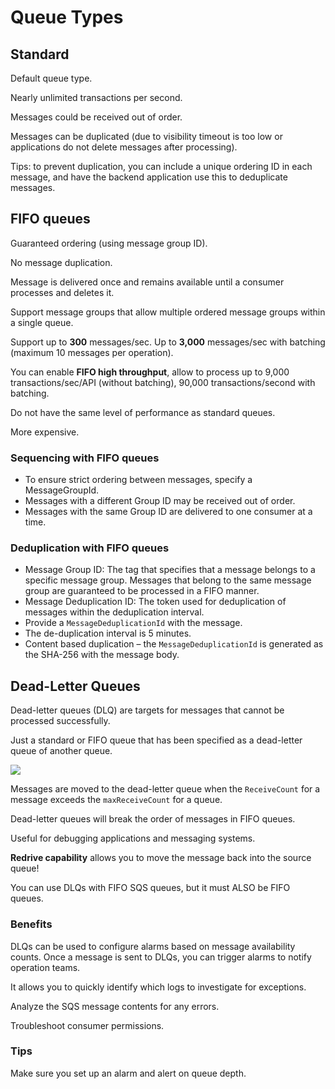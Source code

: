 # Queue Types

## Standard

Default queue type.

Nearly unlimited transactions per second.

Messages could be received out of order.

Messages can be duplicated (due to visibility timeout is too low or applications do not delete messages after processing).

Tips: to prevent duplication, you can include a unique ordering ID in each message, and have the backend application use this to deduplicate messages.


## FIFO queues

Guaranteed ordering (using message group ID).

No message duplication.

Message is delivered once and remains available until a consumer processes and deletes it.

Support message groups that allow multiple ordered message groups within a single queue.

Support up to **300** messages/sec. Up to **3,000** messages/sec with batching (maximum 10 messages per operation).

You can enable **FIFO high throughput**, allow to process up to 9,000 transactions/sec/API (without batching), 90,000 transactions/second with batching.

Do not have the same level of performance as standard queues.

More expensive.

### Sequencing with FIFO queues
- To ensure strict ordering between messages, specify a MessageGroupId.
- Messages with a different Group ID may be received out of order.
- Messages with the same Group ID are delivered to one consumer at a time.

### Deduplication with FIFO queues
- Message Group ID: The tag that specifies that a message belongs to a specific message group. Messages that belong to the same message group are guaranteed to be processed in a FIFO manner.
- Message Deduplication ID: The token used for deduplication of messages within the deduplication interval.
- Provide a `MessageDeduplicationId` with the message.
- The de-duplication interval is 5 minutes.
- Content based duplication – the `MessageDeduplicationId` is generated as the SHA-256 with the message body.


## Dead-Letter Queues

Dead-letter queues (DLQ) are targets for messages that cannot be processed successfully.

Just a standard or FIFO queue that has been specified as a dead-letter queue of another queue.

![](https://digitalcloud.training/wp-content/uploads/2022/01/amazon-sqs-dead-letter-queue-redrive-policy.jpeg)

Messages are moved to the dead-letter queue when the `ReceiveCount` for a message exceeds the `maxReceiveCount` for a queue.

Dead-letter queues will break the order of messages in FIFO queues.

Useful for debugging applications and messaging systems.

**Redrive capability** allows you to move the message back into the source queue!

You can use DLQs with FIFO SQS queues, but it must ALSO be FIFO queues.

### Benefits

DLQs can be used to configure alarms based on message availability counts. Once a message is sent to DLQs, you can trigger alarms to notify operation teams.

It allows you to quickly identify which logs to investigate for exceptions.

Analyze the SQS message contents for any errors.

Troubleshoot consumer permissions.

### Tips

Make sure you set up an alarm and alert on queue depth.
